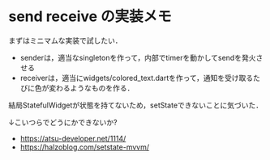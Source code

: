 # send receive の実装メモ

まずはミニマムな実装で試したい．

- senderは，適当なsingletonを作って，内部でtimerを動かしてsendを発火させる
- receiverは，適当にwidgets/colored_text.dartを作って，通知を受け取るたびに色が変わるようなものを作る．

結局StatefulWidgetが状態を持てないため，setStateできないことに気づいた．

↓こいつらでどうにかできないか?
- https://atsu-developer.net/1114/
- https://halzoblog.com/setstate-mvvm/
